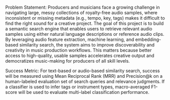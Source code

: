 Problem Statement:
Producers and musicians face a growing challenge in navigating large, messy collections of royalty-free audio samples, where inconsistent or missing metadata (e.g., tempo, key, tags) makes it difficult to find the right sound for a creative project. The goal of this project is to build a semantic search engine that enables users to retrieve relevant audio samples using either natural language descriptions or reference audio clips. By leveraging audio feature extraction, machine learning, and embedding-based similarity search, the system aims to improve discoverability and creativity in music production workflows. This matters because better access to high-quality, usable samples accelerates creative output and democratizes music-making for producers of all skill levels.

Success Metric:
For text-based or audio-based similarity search, success will be measured using Mean Reciprocal Rank (MRR) and Precision@k on a human-labeled evaluation set of search queries and relevance judgments. If a classifier is used to infer tags or instrument types, macro-averaged F1-score will be used to evaluate multi-label classification performance.
